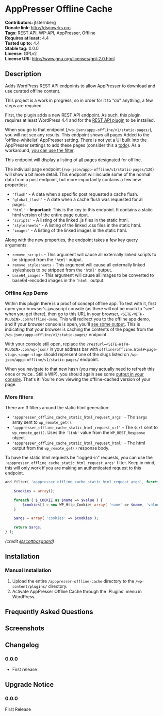 # AppPresser Offline Cache #
**Contributors:**      jtsternberg  
**Donate link:**       http://dsgnwrks.pro  
**Tags:**              REST API, WP-API, AppPresser, Offline  
**Requires at least:** 4.4  
**Tested up to:**      4.4  
**Stable tag:**        0.0.0  
**License:**           GPLv2  
**License URI:**       http://www.gnu.org/licenses/gpl-2.0.html  

## Description ##

Adds WordPress REST API endpoints to allow AppPresser to download and use curated offline content.

This project is a work in progress, so in order for it to "do" anything, a few steps are required.

First, the plugin adds a new REST API endpoint. As such, this plugin requires at least WordPress 4.4 and for the [REST API plugin](https://wordpress.org/plugins/rest-api/) to be installed.

When you go to that endpoint (`/wp-json/appp-offline/v1/static-pages/`), you will not see any results. This endpoint shows all pages Added to the 'offline-whitelist' AppPresser setting. There is not yet a UI built into the AppPresser settings to add these pages (consider this a [todo](https://github.com/jtsternberg/AppPresser-Offline-Cache/issues/9)). As a workaround, [you can use the filter](https://github.com/jtsternberg/AppPresser-Offline-Cache/issues/9).

This endpoint will display a listing of [all](https://github.com/jtsternberg/AppPresser-Offline-Cache/issues/10) pages designated for offline.

The indiviual page endpoint (`/wp-json/appp-offline/v1/static-pages/120`) will show a bit more detail. This endpoint will include some of the normal data from a post endpoint, but more importantly contains a few new properties:

* `'flush'` - A data when a specific post requested a cache flush.
* `'global_flush'` - A date when a cache flush was requested for all pages.
* `'html'` - **Important:** This is the key to this endpoint. It contains a static html version of the entire page output.
* `'scripts'` - A listing of the linked .js files in the static html.
* `'stylesheets'` - A listing of the linked .css files in the static html.
* `'images'` - A listing of the linked images in the static html.

Along with the new properties, the endpoint takes a few key query arguments:

* `remove_scripts` - This argument will cause all externally linked scripts to be stripped from the `'html'` output.
* `remove_stylesheets` - This argument will cause all externally linked stylesheets to be stripped from the `'html'` output.
* `base64_images` - This argument will cause all images to be converted to base64-encoded images in the `'html'` output.

### Offline App Demo

Within this plugin there is a proof of concept offline app. To test with it, first open your browser's javascript console (as there will not be much to "see" when you get there), then go to this URL in your browser, `<SITE-WITH-PLUGIN>.com?offline-demo`. This will redirect you to the offline app demo, and if your browser console is open, you'll [see some output](http://b.ustin.co/E3zA). This is indicating that your browser is caching the contents of the pages from the `/wp-json/appp-offline/v1/static-pages/` endpoint.

With your console still open, replace the `?resturl=<SITE-WITH-PLUGIN>.com/wp-json/` in your address bar with `offline/offline.html#<page-slug>`. `<page-slug>` should represent one of the slugs listed on `/wp-json/appp-offline/v1/static-pages/` endpoint.

When you navigate to that new hash (you may actually need to refresh this once or twice.. Still a WIP), you should again see some [output in your console](http://b.ustin.co/QtFI). That's it! You're now viewing the offline-cached version of your page.

### More filters

There are 3 filters around the static html generation:

* `'apppresser_offline_cache_static_html_request_args'` - The `$args` array sent to `wp_remote_get()`.
* `'apppresser_offline_cache_static_html_request_url'` - The `$url` sent to `wp_remote_get()`. Uses the `'link'` value from the `WP_REST_Response` object.
* `'apppresser_offline_cache_static_html_request_html'` - The html output from the `wp_remote_get()` response body.

To have the static html requests be "logged-in" requests, you can use the `'apppresser_offline_cache_static_html_request_args'` filter. Keep in mind, this will only work if you are making an authenticated request to this endpoint.

```php
add_filter( 'apppresser_offline_cache_static_html_request_args', function ( $args ) {
​
	$cookies = array();
​
	foreach ( $_COOKIE as $name => $value ) {
		$cookies[] = new WP_Http_Cookie( array( 'name' => $name, 'value' => $value ) );
	}
​
	$args = array( 'cookies' => $cookies );
​
	return $args;
} );
```
_(credit [@scottbasgaard](https://github.com/scottbasgaard))_

## Installation ##

### Manual Installation ###

1. Upload the entire `/apppresser-offline-cache` directory to the `/wp-content/plugins/` directory.
2. Activate AppPresser Offline Cache through the 'Plugins' menu in WordPress.

## Frequently Asked Questions ##


## Screenshots ##


## Changelog ##

### 0.0.0 ###
* First release

## Upgrade Notice ##

### 0.0.0 ###
First Release
